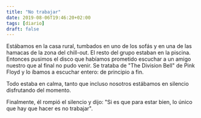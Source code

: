 ```yaml
---
title: "No trabajar"
date: 2019-08-06T19:46:20+02:00
tags: [diario]
draft: false
---
```


Estábamos en la casa rural, tumbados en uno de los sofás y en una de las hamacas de la zona del chill-out. El resto del grupo estaban en la piscina. Entonces pusimos el disco que habíamos prometido escuchar a un amigo nuestro que al final no pudo venir. Se trataba de "The Division Bell" de Pink Floyd y lo íbamos a escuchar entero: de principio a fin.
<!--more-->

Todo estaba en calma, tanto que incluso nosotros estábamos en silencio disfrutando del momento.

Finalmente, él rompió el silencio y dijo: "Si es que para estar bien, lo único que hay que hacer es no trabajar". 
